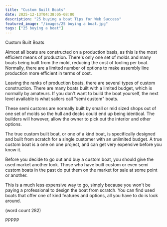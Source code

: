```yaml
---
title: "Custom Built Boats"
date: 2025-12-13T04:38:05-08:00
description: "25 buying a boat Tips for Web Success"
featured_image: "/images/25 buying a boat.jpg"
tags: ["25 buying a boat"]
---
```


Custom Built Boats

Almost all boats are constructed on a production 
basis, as this is the most efficient means of 
production.  There's only one set of molds and many
boats being built from the mold, reducing the cost
of tooling per boat.  Normally, there are a limited
number of options to make assembly line production
more efficient in terms of cost.

Leaving the ranks of production boats, there are
several types of custom construction.  There are
many boats built with a limited budget, which is 
normally by amateurs.  If you don't want to build 
the boat yourself, the next level available is 
what sailors call "semi custom" boats.

These semi customs are normally built by small or
mid sized shops out of one set of molds so the 
hull and decks could end up being identical.  The
builders will however, allow the owner to pick
out the interior and other options.

The true custom built boat, or one of a kind boat, 
is specifically designed and built from scratch 
for a single customer with an unlimited budget.  A
true custom boat is a one on one project, and
can get very expensive before you know it.

Before you decide to go out and buy a custom boat, 
you should give the used market another look.  Those
who have built custom or even semi custom boats 
in the past do put them on the market for sale at
some point or another.

This is a much less expensive way to go, simply 
because you won't be paying a professional to design
the boat from scratch.  You can find used boats that
offer one of kind features and options, all you have
to do is look around.

(word count 282)

PPPPP

